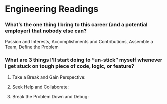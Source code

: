 # Engineering Readings


### What’s the one thing I bring to this career (and a potential employer) that nobody else can?
Passion and Interests, Accomplishments and Contributions, Assemble a Team,  Define the Problem

### What are 3 things I’ll start doing to “un-stick” myself whenever I get stuck on tough piece of code, logic, or feature?

1. Take a Break and Gain Perspective:

2. Seek Help and Collaborate:


3. Break the Problem Down and Debug:
